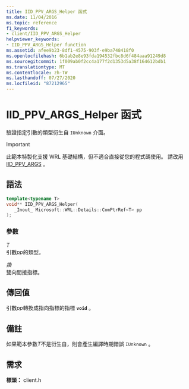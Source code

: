 ```yaml
---
title: IID_PPV_ARGS_Helper 函式
ms.date: 11/04/2016
ms.topic: reference
f1_keywords:
- client/IID_PPV_ARGS_Helper
helpviewer_keywords:
- IID_PPV_ARGS_Helper function
ms.assetid: afee9b23-8df1-4575-903f-e9ba748418f0
ms.openlocfilehash: 6b1ab2e8e93fda194532fbc8d6f484aaa91249d8
ms.sourcegitcommit: 1f009ab0f2cc4a177f2d1353d5a38f164612bdb1
ms.translationtype: MT
ms.contentlocale: zh-TW
ms.lasthandoff: 07/27/2020
ms.locfileid: "87212965"
---
```

# <a name="iid_ppv_args_helper-function"></a>IID_PPV_ARGS_Helper 函式

驗證指定引數的類型衍生自 `IUnknown` 介面。

> [!IMPORTANT]
> 此範本特製化支援 WRL 基礎結構，但不適合直接從您的程式碼使用。 請改用[IID_PPV_ARGS](/windows/win32/api/combaseapi/nf-combaseapi-iid_ppv_args) 。

## <a name="syntax"></a>語法

```cpp
template<typename T>
void** IID_PPV_ARGS_Helper(
   _Inout_ Microsoft::WRL::Details::ComPtrRef<T> pp
);
```

### <a name="parameters"></a>參數

*T*<br/>
引數*pp*的類型。

*換*<br/>
雙向間接指標。

## <a name="return-value"></a>傳回值

引數*pp*轉換成指向指標的指標 **`void`** 。

## <a name="remarks"></a>備註

如果範本參數*T*不是衍生自，則會產生編譯時期錯誤 `IUnknown` 。

## <a name="requirements"></a>需求

**標頭：** client.h
